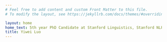 ```yaml
---
# Feel free to add content and custom Front Matter to this file.
# To modify the layout, see https://jekyllrb.com/docs/themes/#overriding-theme-defaults

layout: home
home_text: 5th year PhD Candidate at Stanford Linguistics, Stanford NLP
title: Yiwei Luo
---
```

